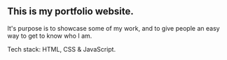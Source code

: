 ## This is my portfolio website. 

It's purpose is to showcase some of my work, 
and to give people an easy way to get to know who I am.

Tech stack: HTML, CSS & JavaScript. 
